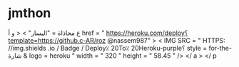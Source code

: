 # jmthon

ع  محاذاة = "اليسار" > < و  أ href = " https://heroku.com/deploy؟template=https://github.c-AR/roz @nassem987" >  < IMG  SRC = " HTTPS: //img.shields .io / Badge / Deploy٪ 20To٪ 20Heroku-purple؟ style = for-the-شارة & logo = heroku "  width = " 320 "  height = " 58.45 " /> </ a > </ p 
